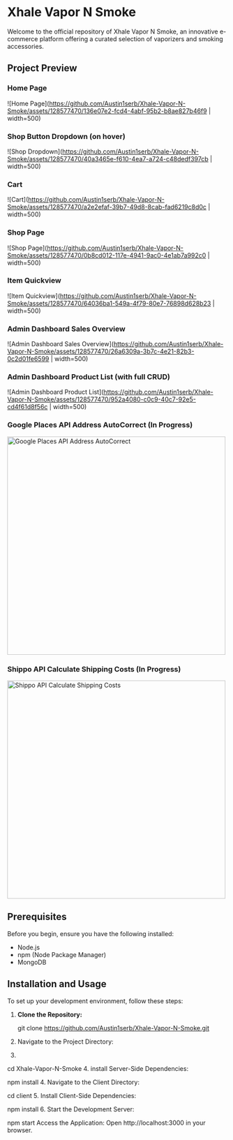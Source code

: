 # Xhale Vapor N Smoke

Welcome to the official repository of Xhale Vapor N Smoke, an innovative e-commerce platform offering a curated selection of vaporizers and smoking accessories.

## Project Preview

### Home Page
![Home Page](https://github.com/Austin1serb/Xhale-Vapor-N-Smoke/assets/128577470/136e07e2-fcd4-4abf-95b2-b8ae827b46f9 | width=500)

### Shop Button Dropdown (on hover)
![Shop Dropdown](https://github.com/Austin1serb/Xhale-Vapor-N-Smoke/assets/128577470/40a3465e-f610-4ea7-a724-c48dedf397cb | width=500)

### Cart
![Cart](https://github.com/Austin1serb/Xhale-Vapor-N-Smoke/assets/128577470/a2e2efaf-39b7-49d8-8cab-fad6219c8d0c | width=500)

### Shop Page
![Shop Page](https://github.com/Austin1serb/Xhale-Vapor-N-Smoke/assets/128577470/0b8cd012-117e-4941-9ac0-4e1ab7a992c0 | width=500)

### Item Quickview
![Item Quickview](https://github.com/Austin1serb/Xhale-Vapor-N-Smoke/assets/128577470/64036ba1-549a-4f79-80e7-76898d628b23 | width=500)

### Admin Dashboard Sales Overview
![Admin Dashboard Sales Overview](https://github.com/Austin1serb/Xhale-Vapor-N-Smoke/assets/128577470/26a6309a-3b7c-4e21-82b3-0c2d01fe6599 | width=500)

### Admin Dashboard Product List (with full CRUD)
![Admin Dashboard Product List](https://github.com/Austin1serb/Xhale-Vapor-N-Smoke/assets/128577470/952a4080-c0c9-40c7-92e5-cd4f61d8f56c | width=500)

### Google Places API Address AutoCorrect (In Progress)
<img src="https://github.com/Austin1serb/Xhale-Vapor-N-Smoke/assets/128577470/f6a39eee-22db-4ad6-810f-0129f3314bd8" width="500" alt="Google Places API Address AutoCorrect">

### Shippo API Calculate Shipping Costs (In Progress)
<img src="https://github.com/Austin1serb/Xhale-Vapor-N-Smoke/assets/128577470/672ba6b6-9410-42c5-9dbe-1741a22183ef" width="500" alt="Shippo API Calculate Shipping Costs">

## Prerequisites

Before you begin, ensure you have the following installed:
- Node.js
- npm (Node Package Manager)
- MongoDB

## Installation and Usage

To set up your development environment, follow these steps:

1. **Clone the Repository:**
   
   git clone https://github.com/Austin1serb/Xhale-Vapor-N-Smoke.git
2. Navigate to the Project Directory:
3. 
cd Xhale-Vapor-N-Smoke
4. install Server-Side Dependencies:

npm install
4. Navigate to the Client Directory:

cd client
5. Install Client-Side Dependencies:

npm install
6. Start the Development Server:


npm start
Access the Application:
Open http://localhost:3000 in your browser.
